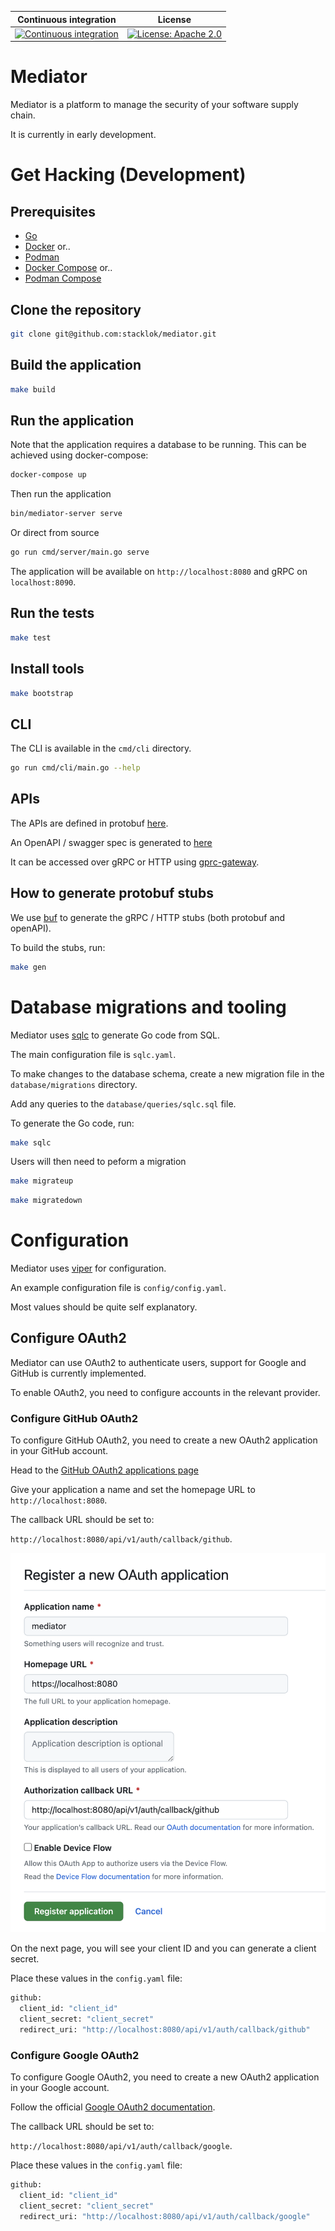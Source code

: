 Continuous integration | License 
 ----------------------|---------
 [![Continuous integration](https://github.com/stacklok/mediator/actions/workflows/main.yml/badge.svg)](https://github.com/stacklok/mediator/actions/workflows/main.yml) | [![License: Apache 2.0](https://img.shields.io/badge/License-Apache2.0-brightgreen.svg)](https://opensource.org/licenses/Apache-2.0)

# Mediator

Mediator is a platform to manage the security of your software supply chain.

It is currently in early development.

# Get Hacking (Development)

## Prerequisites

- [Go](https://golang.org/doc/install)
- [Docker](https://docs.docker.com/get-docker/) or..
- [Podman](https://podman.io/getting-started/installation)
- [Docker Compose](https://docs.docker.com/compose/install/) or..
- [Podman Compose](https://github.com/containers/podman-compose#installation)

## Clone the repository

```bash
git clone git@github.com:stacklok/mediator.git
```

## Build the application

```bash
make build
```

## Run the application

Note that the application requires a database to be running. This can be achieved
using docker-compose:

```bash
docker-compose up
```

Then run the application

```bash
bin/mediator-server serve
```

Or direct from source

```bash
go run cmd/server/main.go serve 
```

The application will be available on `http://localhost:8080` and gRPC on `localhost:8090`.

## Run the tests

```bash
make test
```

## Install tools

```bash
make bootstrap
```

## CLI

The CLI is available in the `cmd/cli` directory.

```bash
go run cmd/cli/main.go --help 
```

## APIs

The APIs are defined in protobuf [here](https://github.com/stacklok/mediator/blob/main/proto/v1/mediator.proto).

An OpenAPI / swagger spec is generated to [here](https://github.com/stacklok/mediator/blob/main/pkg/generated/openapi/proto/v1/mediator.swagger.json)

It can be accessed over gRPC or HTTP using [gprc-gateway](https://grpc-ecosystem.github.io/grpc-gateway/).

## How to generate protobuf stubs

We use [buf](https://buf.build/docs/) to generate the gRPC / HTTP stubs (both protobuf and openAPI). 

To build the stubs, run:

```bash
make gen
```

# Database migrations and tooling

Mediator uses [sqlc](https://sqlc.dev/) to generate Go code from SQL.

The main configuration file is `sqlc.yaml`.

To make changes to the database schema, create a new migration file in the
`database/migrations` directory.

Add any queries to the `database/queries/sqlc.sql` file.

To generate the Go code, run:

```bash
make sqlc
```

Users will then need to peform a migration

```bash
make migrateup 
``` 

```bash
make migratedown
```

# Configuration

Mediator uses [viper](https://github.com/spf13/viper) for configuration.

An example configuration file is `config/config.yaml`.

Most values should be quite self explanatory.

## Configure OAuth2

Mediator can use OAuth2 to authenticate users, support for Google and GitHub is
currently implemented.

To enable OAuth2, you need to configure accounts in the relevant provider.

### Configure GitHub OAuth2

To configure GitHub OAuth2, you need to create a new OAuth2 application in your
GitHub account. 

Head to the [GitHub OAuth2 applications page](https://github.com/settings/applications/new)

Give your application a name and set the homepage URL to `http://localhost:8080`.

The callback URL should be set to:

`http://localhost:8080/api/v1/auth/callback/github`.

![GitHub OAuth2 application](images/new-github-oauth2.png)

On the next page, you will see your client ID and you can generate a client secret.

Place these values in the `config.yaml` file:

```bash
github:
  client_id: "client_id"
  client_secret: "client_secret"
  redirect_uri: "http://localhost:8080/api/v1/auth/callback/github"
```

### Configure Google OAuth2

To configure Google OAuth2, you need to create a new OAuth2 application in your
Google account. 

Follow the official [Google OAuth2 documentation](https://developers.google.com/identity/protocols/oauth2/web-server#creatingcred).

The callback URL should be set to:

`http://localhost:8080/api/v1/auth/callback/google`.

Place these values in the `config.yaml` file:

```bash
github:
  client_id: "client_id"
  client_secret: "client_secret"
  redirect_uri: "http://localhost:8080/api/v1/auth/callback/google"
```

